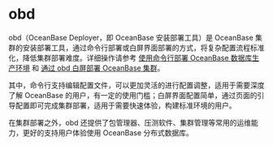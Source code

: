 # obd

obd（OceanBase Deployer，即 OceanBase 安装部署工具）是 OceanBase 集群的安装部署工具，通过命令行部署或白屏界面部署的方式，将复杂配置流程标准化，降低集群部署难度。详细操作请参考 [使用命令行部署 OceanBase 数据库生产环境](../../../400.deploy/500.deploy-oceanbase-database-community-edition/200.local-deployment/500.deploy-OceanBase-database-of-multi-node-cluster.md) 和 [通过 obd 白屏部署 OceanBase 集群](../../../400.deploy/500.deploy-oceanbase-database-community-edition/200.local-deployment/400.deploy-by-ui/100.deploy-by-obd.md)。

其中，命令行支持编辑配置文件，可以更加灵活的进行配置调整，适用于需要深度了解 OceanBase 的用户，有一定的使用门槛；白屏界面配置简单，通过页面的引导配置即可完成集群部署，适用于需要快速体验，构建标准环境的用户。

在集群部署之外，obd 还提供了包管理器、压测软件、集群管理等常用的运维能力，更好的支持用户体验使用 OceanBase 分布式数据库。
